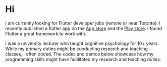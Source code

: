 # Hi

I am currently looking for Flutter developer jobs (remote or near Toronto). I recently published a flutter app on the [App store](https://apps.apple.com/us/app/emojart/id1632243774) and the [Play store](https://play.google.com/store/apps/details?id=com.navonapps.emojart). I found Flutter a great framework to work with. 

I was a university lecturer who taught cognitive psychology for 10+ years. While my primary duties might be conducting research and teaching classes, I often coded. The codes and demos below showcase how my programming skills might have facilitated my research and teaching duties.
